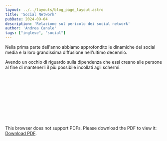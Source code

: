 ```yaml
---
layout: ../../layouts/blog_page_layout.astro
title: 'Social Network'
pubDate: 2024-09-04
description: 'Relazione sul pericolo dei social network'
author: 'Andrea Canale'
tags: ["inglese", "social"]
---
```


Nella prima parte dell'anno abbiamo approfondito le dinamiche dei social media e la loro grandissima diffusione nell'ultimo decennio.

Avendo un occhio di riguardo sulla dipendenza che essi creano alle persone al fine di mantenerli il più possibile incollati agli schermi.

<object data="/pdf/social_network.pdf" type="application/pdf" width="1000px" height="1000px">
    <embed src="/pdf/social_network.pdf">
        <p>This browser does not support PDFs. Please download the PDF to view it: <a href="/Portfolio/assets/pdf/social_network.pdf">Download PDF</a>.</p>
    </embed>
</object>